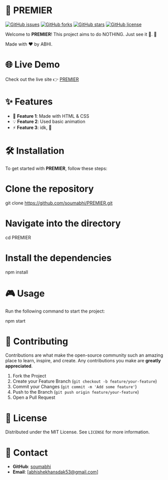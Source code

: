 # 🚀 PREMIER

[![GitHub issues](https://img.shields.io/github/issues/soumabhi/PREMIER)](https://github.com/soumabhi/PREMIER/issues)
[![GitHub forks](https://img.shields.io/github/forks/soumabhi/PREMIER)](https://github.com/soumabhi/PREMIER/network)
[![GitHub stars](https://img.shields.io/github/stars/soumabhi/PREMIER)](https://github.com/soumabhi/PREMIER/stargazers)
[![GitHub license](https://img.shields.io/github/license/soumabhi/PREMIER)](https://github.com/soumabhi/PREMIER/blob/main/LICENSE)

Welcome to **PREMIER**! This project aims to do NOTHING. Just see it 👀. 🌟

Made with ❤️ by ABHI.

# 🌐 Live Demo

Check out the live site 👉 [PREMIER](https://soumabhi.github.io/PREMIER/)

# ✨ Features

- 🚀 **Feature 1**: Made with HTML & CSS
- 💡 **Feature 2**: Used basic animation
- ⚡ **Feature 3**: idk, 👀

# 🛠️ Installation

To get started with **PREMIER**, follow these steps:

# Clone the repository
git clone https://github.com/soumabhi/PREMIER.git

# Navigate into the directory
cd PREMIER

# Install the dependencies
npm install

# 🎮 Usage

Run the following command to start the project:

npm start

# 🤝 Contributing

Contributions are what make the open-source community such an amazing place to learn, inspire, and create. Any contributions you make are **greatly appreciated**.

1. Fork the Project
2. Create your Feature Branch (`git checkout -b feature/your-feature`)
3. Commit your Changes (`git commit -m 'Add some feature'`)
4. Push to the Branch (`git push origin feature/your-feature`)
5. Open a Pull Request

# 📝 License

Distributed under the MIT License. See `LICENSE` for more information.

# 📧 Contact

- **GitHub**: [soumabhi](https://github.com/soumabhi)
- **Email**: [abhishekhansdak53@gmail.com]
